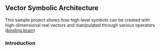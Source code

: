 ## Vector Symbolic Architecture

This sample project shows how high level symbols can be created with high-dimensional real vectors and manipulated through various operators ([binding.brain](https://github.com/KeenSoftwareHouse/BrainSimulatorSampleProjects/tree/master/VSA/binding.brain))

### Introduction
